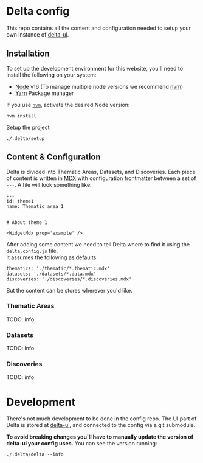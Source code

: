 # Delta config

This repo contains all the content and configuration needed to setup your own instance of [delta-ui](https://github.com/NASA-IMPACT/delta-ui).

## Installation
To set up the development environment for this website, you'll need to install the following on your system:

- [Node](http://nodejs.org/) v16 (To manage multiple node versions we recommend [nvm](https://github.com/creationix/nvm))
- [Yarn](https://yarnpkg.com/) Package manager

If you use [`nvm`](https://github.com/creationix/nvm), activate the desired Node version:

```
nvm install
```

Setup the project
```
./.delta/setup
``` 

## Content & Configuration

Delta is divided into Thematic Areas, Datasets, and Discoveries.
Each piece of content is written in [MDX](https://mdxjs.com/docs/what-is-mdx/#what-is-mdx) with configuration frontmatter between a set of `---`.
A file will look something like:
```
---
id: theme1
name: Thematic area 1 
---

# About theme 1

<WidgetMdx prop='example' />
```

After adding some content we need to tell Delta where to find it using the `delta.config.js` file.  
It assumes the following as defaults:
```
thematics: './thematic/*.thematic.mdx'
datasets: './datasets/*.data.mdx'
discoveries: './discoveries/*.discoveries.mdx'
```
But the content can be stores wherever you'd like.

### Thematic Areas
TODO: info

### Datasets
TODO: info

### Discoveries
TODO: info

# Development
There's not much development to be done in the config repo. The UI part of Delta is stored at [delta-ui](https://github.com/NASA-IMPACT/delta-ui), and connected to the config via a git submodule.

**To avoid breaking changes you'll have to manually update the version of delta-ui your config uses.**
You can see the version running:
```
./.delta/delta --info
```